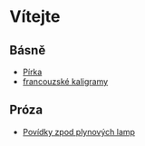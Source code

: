 # Vítejte

## Básně

* [Pírka](/pirka)
* [francouzské kaligramy](/kaligramy)

## Próza

* [Povídky zpod plynových lamp](/povidky)


<!-- 
* `mkdocs gh-deploy` - Nasadit na server.
* `mkdocs new [dir-name]` - Create a new project.
* `mkdocs serve` - Start the live-reloading docs server.
* `mkdocs build` - Build the documentation site.
* `mkdocs -h` - Print help message and exit. -->
